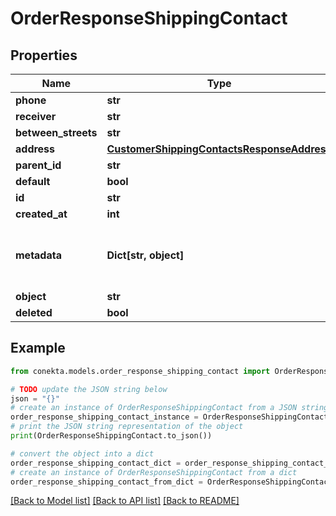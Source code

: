 # OrderResponseShippingContact


## Properties

Name | Type | Description | Notes
------------ | ------------- | ------------- | -------------
**phone** | **str** |  | [optional] 
**receiver** | **str** |  | [optional] 
**between_streets** | **str** |  | [optional] 
**address** | [**CustomerShippingContactsResponseAddress**](CustomerShippingContactsResponseAddress.md) |  | [optional] 
**parent_id** | **str** |  | [optional] 
**default** | **bool** |  | [optional] 
**id** | **str** |  | [optional] 
**created_at** | **int** |  | [optional] 
**metadata** | **Dict[str, object]** | Metadata associated with the shipping contact | [optional] 
**object** | **str** |  | [optional] 
**deleted** | **bool** |  | [optional] 

## Example

```python
from conekta.models.order_response_shipping_contact import OrderResponseShippingContact

# TODO update the JSON string below
json = "{}"
# create an instance of OrderResponseShippingContact from a JSON string
order_response_shipping_contact_instance = OrderResponseShippingContact.from_json(json)
# print the JSON string representation of the object
print(OrderResponseShippingContact.to_json())

# convert the object into a dict
order_response_shipping_contact_dict = order_response_shipping_contact_instance.to_dict()
# create an instance of OrderResponseShippingContact from a dict
order_response_shipping_contact_from_dict = OrderResponseShippingContact.from_dict(order_response_shipping_contact_dict)
```
[[Back to Model list]](../README.md#documentation-for-models) [[Back to API list]](../README.md#documentation-for-api-endpoints) [[Back to README]](../README.md)


